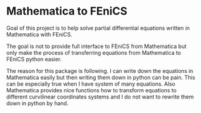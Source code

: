 # Mathematica to FEniCS

Goal of this project is to help solve partial differential equations written in Mathematica with FEniCS.

The goal is not to provide full interface to FEniCS from Mathematica but only make the process of transferring equations from Mathematica to FEniCS python easier.

The reason for this package is following. I can write down the equations in Mathematica easily but then writing them down in python can be pain. This can be especially true when I have system of many equations. Also Mathematica provides nice functions how to transform equations to different curvilinear coordinates systems and I do not want to rewrite them down in python by hand.

